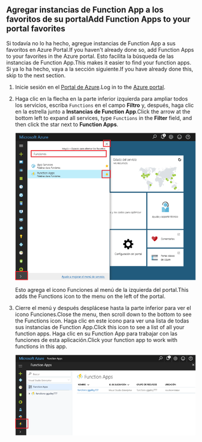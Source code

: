 ## <a name="add-function-apps-to-your-portal-favorites"></a><span data-ttu-id="a2994-101">Agregar instancias de Function App a los favoritos de su portal</span><span class="sxs-lookup"><span data-stu-id="a2994-101">Add Function Apps to your portal favorites</span></span> 

<span data-ttu-id="a2994-102">Si todavía no lo ha hecho, agregue instancias de Function App a sus favoritos en Azure Portal.</span><span class="sxs-lookup"><span data-stu-id="a2994-102">If you haven't already done so, add Function Apps to your favorites in the Azure portal.</span></span> <span data-ttu-id="a2994-103">Esto facilita la búsqueda de las instancias de Function App.</span><span class="sxs-lookup"><span data-stu-id="a2994-103">This makes it easier to find your function apps.</span></span> <span data-ttu-id="a2994-104">Si ya lo ha hecho, vaya a la sección siguiente.</span><span class="sxs-lookup"><span data-stu-id="a2994-104">If you have already done this, skip to the next section.</span></span> 

1. <span data-ttu-id="a2994-105">Inicie sesión en el [Portal de Azure](https://portal.azure.com/).</span><span class="sxs-lookup"><span data-stu-id="a2994-105">Log in to the [Azure portal](https://portal.azure.com/).</span></span>

2. <span data-ttu-id="a2994-106">Haga clic en la flecha en la parte inferior izquierda para ampliar todos los servicios, escriba `Functions` en el campo **Filtro** y, después, haga clic en la estrella junto a **Instancias de Function App**.</span><span class="sxs-lookup"><span data-stu-id="a2994-106">Click the arrow at the bottom left to expand all services, type `Functions` in the **Filter** field, and then click the star next to **Function Apps**.</span></span>  
 
    ![Creación de una aplicación de función en Azure Portal](./media/functions-portal-favorite-function-apps/functions-favorite-function-apps.png)

    <span data-ttu-id="a2994-108">Esto agrega el icono Funciones al menú de la izquierda del portal.</span><span class="sxs-lookup"><span data-stu-id="a2994-108">This adds the Functions icon to the menu on the left of the portal.</span></span>

3. <span data-ttu-id="a2994-109">Cierre el menú y después desplácese hasta la parte inferior para ver el icono Funciones.</span><span class="sxs-lookup"><span data-stu-id="a2994-109">Close the menu, then scroll down to the bottom to see the Functions icon.</span></span> <span data-ttu-id="a2994-110">Haga clic en este icono para ver una lista de todas sus instancias de Function App.</span><span class="sxs-lookup"><span data-stu-id="a2994-110">Click this icon to see a list of all your function apps.</span></span> <span data-ttu-id="a2994-111">Haga clic en su Function App para trabajar con las funciones de esta aplicación.</span><span class="sxs-lookup"><span data-stu-id="a2994-111">Click your function app to work with functions in this app.</span></span> 
 
    ![](./media/functions-portal-favorite-function-apps/functions-function-apps-hub.png)
 
     
